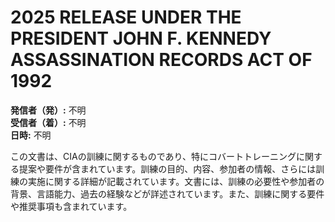 # 2025 RELEASE UNDER THE PRESIDENT JOHN F. KENNEDY ASSASSINATION RECORDS ACT OF 1992

**発信者（発）:** 不明  
**受信者（着）:** 不明  
**日時:** 不明  

この文書は、CIAの訓練に関するものであり、特にコバートトレーニングに関する提案や要件が含まれています。訓練の目的、内容、参加者の情報、さらには訓練の実施に関する詳細が記載されています。文書には、訓練の必要性や参加者の背景、言語能力、過去の経験などが詳述されています。また、訓練に関する要件や推奨事項も含まれています。